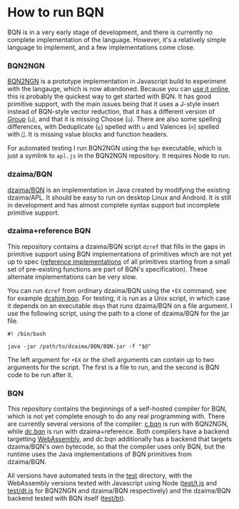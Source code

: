 # How to run BQN

BQN is in a very early stage of development, and there is currently no complete implementation of the language. However, it's a relatively simple language to implement, and a few implementations come close.

### BQN2NGN

[BQN2NGN](https://github.com/mlochbaum/BQN2NGN) is a prototype implementation in Javascript build to experiment with the langauge, which is now abandoned. Because you can [use it online](https://mlochbaum.github.io/BQN2NGN/web/index.html), this is probably the quickest way to get started with BQN. It has good primitive support, with the main issues being that it uses a J-style insert instead of BQN-style vector reduction, that it has a different version of [Group](docsrc/group.md) (`⊔`), and that it is missing Choose (`◶`). There are also some spelling differences, with Deduplicate (`⍷`) spelled with `∪` and Valences (`⊘`) spelled with `⍠`. It is missing value blocks and function headers.

For automated testing I run BQN2NGN using the `bqn` executable, which is just a symlink to `apl.js` in the BQN2NGN repository. It requires Node to run.

### dzaima/BQN

[dzaima/BQN](https://github.com/dzaima/BQN/) is an implementation in Java created by modifying the existing dzaima/APL. It should be easy to run on desktop Linux and Android. It is still in development and has almost complete syntax support but incomplete primitive support.

### dzaima+reference BQN

This repository contains a dzaima/BQN script `dzref` that fills in the gaps in primitive support using BQN implementations of primitives which are not yet up to spec ([reference implementations](spec/reference.bqn) of all primitives starting from a small set of pre-existing functions are part of BQN's specification). These alternate implementations can be very slow.

You can run `dzref` from ordinary dzaima/BQN using the `•EX` command; see for example [dcshim.bqn](dcshim.bqn). For testing, it is run as a Unix script, in which case it depends on an executable `dbqn` that runs dzaima/BQN on a file argument. I use the following script, using the path to a clone of dzaima/BQN for the jar file.

    #! /bin/bash
    
    java -jar /path/to/dzaima/BQN/BQN.jar -f "$@"

The left argument for `•EX` or the shell arguments can contain up to two arguments for the script. The first is a file to run, and the second is BQN code to be run after it.

### BQN

This repository contains the beginnings of a self-hosted compiler for BQN, which is not yet complete enough to do any real programming with. There are currently several versions of the compiler: [c.bqn](c.bqn) is run with BQN2NGN, while [dc.bqn](dc.bqn) is run with dzaima+reference. Both compilers have a backend targetting [WebAssembly](https://en.wikipedia.org/wiki/WebAssembly), and dc.bqn additionally has a backend that targets dzaima/BQN's own bytecode, so that the compiler uses only BQN, but the runtime uses the Java implementations of BQN primitives from dzaima/BQN.

All versions have automated tests in the [test](test/) directory, with the WebAssembly versions tested with Javascript using Node ([test/t.js](test/t.js) and [test/dt.js](test/dt.js) for BQN2NGN and dzaima/BQN respectively) and the dzaima/BQN backend tested with BQN itself ([test/bt](test/bt)).
